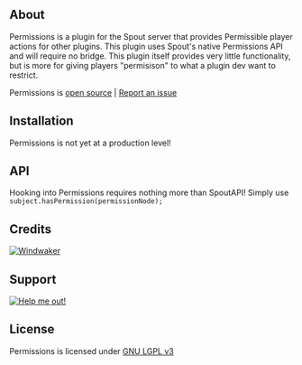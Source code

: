 About
-----
Permissions is a plugin for the Spout server that provides Permissible player actions for other plugins. This plugin uses Spout's native Permissions API and will require no bridge. This plugin itself provides very little functionality, but is more for giving players "permisison" to what a plugin dev want to restrict.

Permissions is [open source][GitHub] | [Report an issue][Issues]

Installation
------------
Permissions is not yet at a production level!

API
---
Hooking into Permissions requires nothing more than SpoutAPI! Simply use ```subject.hasPermission(permissionNode);```

Credits
-------
[![Windwaker](http://www.gravatar.com/avatar/942913bba29c93344d8a2e4da56c6bf1.png)](http://forums.spout.org/members/windwaker.47/)

Support
-------

[![Help me out!][Donate Icon]][Donate]

License
-------
Permissions is licensed under [GNU LGPL v3][License]

[License]: http://www.gnu.org/licenses/lgpl.html
[GitHub]: http://github.com/WalkerCrouse/TextureMe
[Issues]: http://github.com/WalkerCrouse/TextureMe
[Donate Icon]: https://www.paypalobjects.com/en_US/i/btn/btn_donate_LG.gif
[Donate]: https://www.paypal.com/cgi-bin/webscr?cmd=_s-xclick&hosted_button_id=637G838ZVVD9N